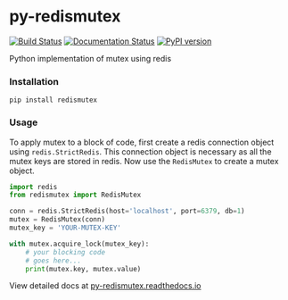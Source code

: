 # py-redismutex
[![Build Status](https://travis-ci.org/esquarer/py-redismutex.svg?branch=master)](https://travis-ci.org/esquarer/py-redismutex) [![Documentation Status](https://readthedocs.org/projects/py-redismutex/badge/?version=latest)](http://py-redismutex.readthedocs.io/en/latest/?badge=latest)
[![PyPI version](https://badge.fury.io/py/redismutex.svg)](https://badge.fury.io/py/redismutex)


Python implementation of mutex using redis

### Installation

```shell
pip install redismutex
```

### Usage

To apply mutex to a block of code, first create a redis connection object using `redis.StrictRedis`. This connection object is necessary as all the mutex keys are stored in redis. Now use the `RedisMutex` to create a mutex object.

```python
import redis
from redismutex import RedisMutex

conn = redis.StrictRedis(host='localhost', port=6379, db=1)
mutex = RedisMutex(conn)
mutex_key = 'YOUR-MUTEX-KEY'

with mutex.acquire_lock(mutex_key):
    # your blocking code
    # goes here...
    print(mutex.key, mutex.value)
```

View detailed docs at [py-redismutex.readthedocs.io](http://py-redismutex.readthedocs.io/en/latest/)
